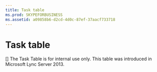 ```yaml
---
title: Task table
ms.prod: SKYPEFORBUSINESS
ms.assetid: a09858b6-d2cd-4d0c-87ef-37aacf733718
---
```



# Task table
[]
The Task Table is for internal use only. This table was introduced in Microsoft Lync Server 2013.
  
    
    


